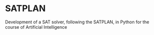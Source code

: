 # SATPLAN
Development of a SAT solver, following the SATPLAN, in Python for the course of Artificial Intelligence
